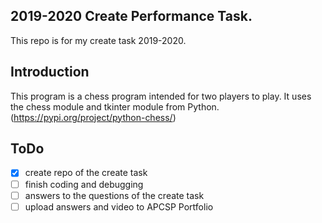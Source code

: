 ## 2019-2020 Create Performance Task.
This repo is for my create task 2019-2020. 

## Introduction

This program is a chess program intended for two players to play. It uses the chess module and tkinter module from Python.(https://pypi.org/project/python-chess/)

## ToDo
- [x] create repo of the create task
- [ ] finish coding and debugging
- [ ] answers to the questions of the create task
- [ ] upload answers and video to APCSP Portfolio
